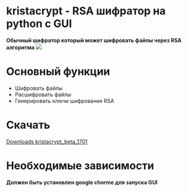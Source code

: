 # kristacrypt - RSA шифратор на python с GUI
**Обычный шифратор который может шифровать файлы через RSA алгоритма**
![](https://media.discordapp.net/attachments/617626417718624276/800387251011452978/unknown.png)

# Основный функции
- Шифровать файлы 
- Расшифровать файлы
- Генерировать ключи шифрования RSA

# Скачать 
[Downloads kristacrypt_beta_1701]()

# Необходимые зависимости
**Должен быть установлен google chorme для запуска GUI**

